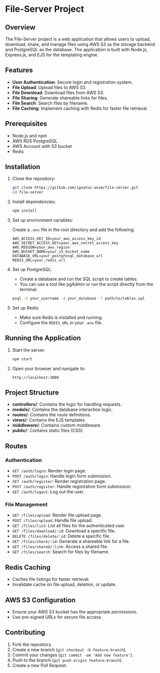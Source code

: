 # File-Server Project

## Overview

The File-Server project is a web application that allows users to upload, download, share, and manage files using AWS S3 as the storage backend and PostgreSQL as the database. The application is built with Node.js, Express.js, and EJS for the templating engine.

## Features

- **User Authentication**: Secure login and registration system.
- **File Upload**: Upload files to AWS S3.
- **File Download**: Download files from AWS S3.
- **File Sharing**: Generate shareable links for files.
- **File Search**: Search files by filename.
- **File Caching**: Implement caching with Redis for faster file retrieval.

## Prerequisites

- Node.js and npm
- AWS RDS PostgreSQL
- AWS Account with S3 bucket
- Redis

## Installation

1. Clone the repository:
    ```sh
    git clone https://github.com/ignatus-anim/file-server.git
    cd file-server
    ```

2. Install dependencies:
    ```sh
    npm install
    ```

3. Set up environment variables:

    Create a `.env` file in the root directory and add the following:
    ```
    AWS_ACCESS_KEY_ID=your_aws_access_key_id
    AWS_SECRET_ACCESS_KEY=your_aws_secret_access_key
    AWS_REGION=your_aws_region
    AWS_BUCKET_NAME=your_s3_bucket_name
    DATABASE_URL=your_postgresql_database_url
    REDIS_URL=your_redis_url
    ```

4. Set up PostgreSQL:
    - Create a database and run the SQL script to create tables.
    - You can use a tool like pgAdmin or run the script directly from the terminal:
    ```sh
    psql -U your_username -d your_database -f path/to/tables.sql
    ```

5. Set up Redis:
    - Make sure Redis is installed and running.
    - Configure the `REDIS_URL` in your `.env` file.

## Running the Application

1. Start the server:
    ```sh
    npm start
    ```

2. Open your browser and navigate to:
    ```
    http://localhost:3000
    ```

## Project Structure

- **controllers/**: Contains the logic for handling requests.
- **models/**: Contains the database interaction logic.
- **routes/**: Contains the route definitions.
- **views/**: Contains the EJS templates.
- **middleware/**: Contains custom middleware.
- **public/**: Contains static files (CSS).

## Routes

### Authentication

- `GET /auth/login`: Render login page.
- `POST /auth/login`: Handle login form submission.
- `GET /auth/register`: Render registration page.
- `POST /auth/register`: Handle registration form submission.
- `GET /auth/logout`: Log out the user.

### File Management

- `GET /files/upload`: Render file upload page.
- `POST /files/upload`: Handle file upload.
- `GET /files/list`: List all files for the authenticated user.
- `GET /files/download/:id`: Download a specific file.
- `DELETE /files/delete/:id`: Delete a specific file.
- `GET /files/share/:id`: Generate a shareable link for a file.
- `GET /files/shared/:link`: Access a shared file.
- `GET /files/search`: Search for files by filename.

## Redis Caching

- Caches file listings for faster retrieval.
- Invalidate cache on file upload, deletion, or update.

## AWS S3 Configuration

- Ensure your AWS S3 bucket has the appropriate permissions.
- Use pre-signed URLs for secure file access.

## Contributing

1. Fork the repository.
2. Create a new branch (`git checkout -b feature-branch`).
3. Commit your changes (`git commit -am 'Add new feature'`).
4. Push to the branch (`git push origin feature-branch`).
5. Create a new Pull Request.


